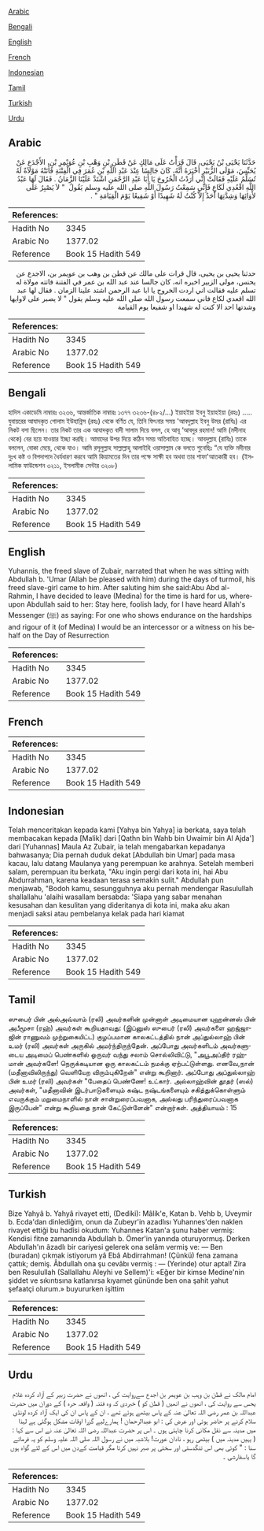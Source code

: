 [Arabic](#arabic)

[Bengali](#bengali)

[English](#english)

[French](#french)

[Indonesian](#indonesian)

[Tamil](#tamil)

[Turkish](#turkish)

[Urdu](#urdu)

## Arabic


<div dir="rtl" lang="ar" style={{fontSize:'larger',backgroundColor:'#f8f9fa',padding:20}}>
حَدَّثَنَا يَحْيَى بْنُ يَحْيَى، قَالَ قَرَأْتُ عَلَى مَالِكٍ عَنْ قَطَنِ بْنِ وَهْبِ بْنِ عُوَيْمِرِ بْنِ، الأَجْدَعِ عَنْ يُحَنِّسَ، مَوْلَى الزُّبَيْرِ أَخْبَرَهُ أَنَّهُ، كَانَ جَالِسًا عِنْدَ عَبْدِ اللَّهِ بْنِ عُمَرَ فِي الْفِتْنَةِ فَأَتَتْهُ مَوْلاَةٌ لَهُ تُسَلِّمُ عَلَيْهِ فَقَالَتْ إِنِّي أَرَدْتُ الْخُرُوجَ يَا أَبَا عَبْدِ الرَّحْمَنِ اشْتَدَّ عَلَيْنَا الزَّمَانُ ‏.‏ فَقَالَ لَهَا عَبْدُ اللَّهِ اقْعُدِي لَكَاعِ فَإِنِّي سَمِعْتُ رَسُولَ اللَّهِ صلى الله عليه وسلم يَقُولُ ‏ "‏ لاَ يَصْبِرُ عَلَى لأْوَائِهَا وَشِدَّتِهَا أَحَدٌ إِلاَّ كُنْتُ لَهُ شَهِيدًا أَوْ شَفِيعًا يَوْمَ الْقِيَامَةِ ‏"‏ ‏.‏
</div>
<div style={{backgroundColor:'#f8f9fa',padding:20, marginBottom: 10}}><table> <thead> <tr> <th>References:</th> <th></th> </tr> </thead> <tbody><tr><td>Hadith No</td><td>3345</td></tr><tr><td>Arabic No</td><td>1377.02</td></tr><tr><td>Reference</td><td>Book 15 Hadith 549</td></tr></tbody></table></div>


<div dir="rtl" lang="ar" style={{fontSize:'larger',backgroundColor:'#f8f9fa',padding:20}}>
حدثنا يحيى بن يحيى، قال قرات على مالك عن قطن بن وهب بن عويمر بن، الاجدع عن يحنس، مولى الزبير اخبره انه، كان جالسا عند عبد الله بن عمر في الفتنة فاتته مولاة له تسلم عليه فقالت اني اردت الخروج يا ابا عبد الرحمن اشتد علينا الزمان . فقال لها عبد الله اقعدي لكاع فاني سمعت رسول الله صلى الله عليه وسلم يقول " لا يصبر على لاوايها وشدتها احد الا كنت له شهيدا او شفيعا يوم القيامة
</div>
<div style={{backgroundColor:'#f8f9fa',padding:20, marginBottom: 10}}><table> <thead> <tr> <th>References:</th> <th></th> </tr> </thead> <tbody><tr><td>Hadith No</td><td>3345</td></tr><tr><td>Arabic No</td><td>1377.02</td></tr><tr><td>Reference</td><td>Book 15 Hadith 549</td></tr></tbody></table></div>

## Bengali


<div dir="ltr" lang="bn" style={{fontSize:'larger',backgroundColor:'#f8f9fa',padding:20}}>
হাদিস একাডেমি নাম্বারঃ ৩২৩৬, আন্তর্জাতিক নাম্বারঃ ১৩৭৭ ৩২৩৬-(৪৮২/...) ইয়াহইয়া ইবনু ইয়াহইয়া (রহঃ) ..... যুবায়রের আযাদকৃত গোলাম ইউহান্নিস (রহঃ) থেকে বর্ণিত যে, তিনি ফিৎনার সময় 'আবদুল্লাহ ইবনু উমর (রাযিঃ) এর নিকট বসা ছিলেন। তার নিকট তার এক আযাদকৃত বাদী সালাম দিয়ে বলল, হে আবূ ‘আবদুর রহমান! আমি (মদীনাহ থেকে) বের হয়ে যাওয়ার ইচ্ছা করছি। আমাদের উপর দিয়ে কঠিন সময় অতিবাহিত হচ্ছে। আবদুল্লাহ (রাযিঃ) তাকে বললেন, বোকা মেয়ে, থেকে যাও। আমি রসূলুল্লাহ সাল্লাল্লাহু আলাইহি ওয়াসাল্লাম কে বলতে শুনেছিঃ “যে ব্যক্তি মদীনার দুঃখ কষ্ট ও বিপদাপদে ধৈর্যধারণ করবে আমি কিয়ামতের দিন তার পক্ষে সাক্ষী হব অথবা তার শাফা'আতকারী হব। (ইসলামিক ফাউন্ডেশন ৩২১১, ইসলামীক সেন্টার ৩২০৮)
</div>
<div style={{backgroundColor:'#f8f9fa',padding:20, marginBottom: 10}}><table> <thead> <tr> <th>References:</th> <th></th> </tr> </thead> <tbody><tr><td>Hadith No</td><td>3345</td></tr><tr><td>Arabic No</td><td>1377.02</td></tr><tr><td>Reference</td><td>Book 15 Hadith 549</td></tr></tbody></table></div>

## English


<div dir="ltr" lang="en" style={{fontSize:'larger',backgroundColor:'#f8f9fa',padding:20}}>
Yuhannis, the freed slave of Zubair, narrated that when he was sitting with Abdullah b. 'Umar (Allah be pleased with him) during the days of turmoil, his freed slave-girl came to him. After saluting him she said:Abu Abd al-Rahmin, I have decided to leave (Medina) for the time is hard for us, whereupon Abdullah said to her: Stay here, foolish lady, for I have heard Allah's Messenger (ﷺ) as saying: For one who shows endurance on the hardships and rigour of it (of Medina) I would be an intercessor or a witness on his behalf on the Day of Resurrection
</div>
<div style={{backgroundColor:'#f8f9fa',padding:20, marginBottom: 10}}><table> <thead> <tr> <th>References:</th> <th></th> </tr> </thead> <tbody><tr><td>Hadith No</td><td>3345</td></tr><tr><td>Arabic No</td><td>1377.02</td></tr><tr><td>Reference</td><td>Book 15 Hadith 549</td></tr></tbody></table></div>

## French


<div dir="ltr" lang="fr" style={{fontSize:'larger',backgroundColor:'#f8f9fa',padding:20}}>

</div>
<div style={{backgroundColor:'#f8f9fa',padding:20, marginBottom: 10}}><table> <thead> <tr> <th>References:</th> <th></th> </tr> </thead> <tbody><tr><td>Hadith No</td><td>3345</td></tr><tr><td>Arabic No</td><td>1377.02</td></tr><tr><td>Reference</td><td>Book 15 Hadith 549</td></tr></tbody></table></div>

## Indonesian


<div dir="ltr" lang="id" style={{fontSize:'larger',backgroundColor:'#f8f9fa',padding:20}}>
Telah menceritakan kepada kami [Yahya bin Yahya] ia berkata, saya telah membacakan kepada [Malik] dari [Qathn bin Wahb bin Uwaimir bin Al Ajda'] dari [Yuhannas] Maula Az Zubair, ia telah mengabarkan kepadanya bahwasanya; Dia pernah duduk dekat [Abdullah bin Umar] pada masa kacau, lalu datang Maulanya yang perempuan ke arahnya. Setelah memberi salam, perempuan itu berkata, "Aku ingin pergi dari kota ini, hai Abu Abdurrahman, karena keadaan terasa semakin sulit." Abdullah pun menjawab, "Bodoh kamu, sesungguhnya aku pernah mendengar Rasulullah shallallahu 'alaihi wasallam bersabda: 'Siapa yang sabar menahan kesusahan dan kesulitan yang dideritanya di kota ini, maka aku akan menjadi saksi atau pembelanya kelak pada hari kiamat
</div>
<div style={{backgroundColor:'#f8f9fa',padding:20, marginBottom: 10}}><table> <thead> <tr> <th>References:</th> <th></th> </tr> </thead> <tbody><tr><td>Hadith No</td><td>3345</td></tr><tr><td>Arabic No</td><td>1377.02</td></tr><tr><td>Reference</td><td>Book 15 Hadith 549</td></tr></tbody></table></div>

## Tamil


<div dir="ltr" lang="ta" style={{fontSize:'larger',backgroundColor:'#f8f9fa',padding:20}}>
ஸுபைர் பின் அல்அவ்வாம் (ரலி) அவர்களின் முன்னாள் அடிமையான யுஹன்னஸ் பின் அபீமூசா (ரஹ்) அவர்கள் கூறியதாவது: (இப்னுஸ் ஸுபைர் (ரலி) அவர்களை ஹஜ்ஜாஜின் ராணுவம் முற்றுகையிட்ட) குழப்பமான காலகட்டத்தில் நான் அப்துல்லாஹ் பின் உமர் (ரலி) அவர்கள் அருகில் அமர்ந்திருந்தேன். அப்போது அவர்களிடம் அவர்களுடைய அடிமைப் பெண்களில் ஒருவர் வந்து சலாம் சொல்லிவிட்டு, "அபூஅப்திர் ரஹ்மான் அவர்களே! நெருக்கடியான ஒரு காலகட்டம் நமக்கு ஏற்பட்டுள்ளது. எனவே,நான் (மதீனாவிலிருந்து) வெளியேற விரும்புகிறேன்" என்று கூறினார். அப்போது அப்துல்லாஹ் பின் உமர் (ரலி) அவர்கள் "பேதைப் பெண்ணே! உட்கார். அல்லாஹ்வின் தூதர் (ஸல்) அவர்கள், "மதீனாவின் இடர்பாடுகளையும் கஷ்ட நஷ்டங்களையும் சகித்துக்கொள்ளும் எவருக்கும் மறுமைநாளில் நான் சான்றுரைப்பவனாக, அல்லது பரிந்துரைப்பவனாக இருப்பேன்" என்று கூறியதை நான் கேட்டுள்ளேன்" என்றார்கள். அத்தியாயம் : 15
</div>
<div style={{backgroundColor:'#f8f9fa',padding:20, marginBottom: 10}}><table> <thead> <tr> <th>References:</th> <th></th> </tr> </thead> <tbody><tr><td>Hadith No</td><td>3345</td></tr><tr><td>Arabic No</td><td>1377.02</td></tr><tr><td>Reference</td><td>Book 15 Hadith 549</td></tr></tbody></table></div>

## Turkish


<div dir="ltr" lang="tr" style={{fontSize:'larger',backgroundColor:'#f8f9fa',padding:20}}>
Bize Yahyâ b. Yahyâ rivayet etti, (Dediki): Mâlik'e, Katan b. Vehb b, Uveymir b. Ecda'dan dinlediğim, onun da Zubeyr'in azadlısı Yuhannes'den naklen rivayet ettiği bu hadîsi okudum: Yuhannes Katan'a şunu haber vermiş: Kendisi fitne zamanında Abdullah b. Ömer'in yanında oturuyormuş. Derken Abdullah'ın âzadlı bir cariyesi gelerek ona selâm vermiş ve: — Ben (buradan) çıkmak istiyorum yâ Ebâ Abdirrahman! (Çünkü) fena zamana çattık; demiş. Âbdullah ona şu cevâbı vermiş : — (Yerinde) otur aptal! Zira ben Resulullah (Sallallahu Aleyhi ve Sellem)'i: «Eğer bir kimse Medine'nin şiddet ve sıkıntısına katlanırsa kıyamet gününde ben ona şahit yahut şefaatçi olurum.» buyururken işittim
</div>
<div style={{backgroundColor:'#f8f9fa',padding:20, marginBottom: 10}}><table> <thead> <tr> <th>References:</th> <th></th> </tr> </thead> <tbody><tr><td>Hadith No</td><td>3345</td></tr><tr><td>Arabic No</td><td>1377.02</td></tr><tr><td>Reference</td><td>Book 15 Hadith 549</td></tr></tbody></table></div>

## Urdu


<div dir="rtl" lang="ur" style={{fontSize:'larger',backgroundColor:'#f8f9fa',padding:20}}>
امام مالک نے قطن بن وہب بن عویمر بن اجدع سےروایت کی ، انھوں نے حضرت زبیر کے آزاد کردہ غلام یحس سے روایت کی ، انھوں نے انھیں ( قطن کو ) خبردی کہ وہ فتنہ ( واقعہ حرہ ) کے دوران میں حضرت عبداللہ بن عمر رضی اللہ تعالیٰ عنہ کے پاس بیٹھے ہوئے تھے ، ان کے پاس ان کی ایک آزاد کردہ لونڈی سلام کرنے پر حاضر ہوئی اور عرض کی : ابو عبدالرحمان ! ہمارےلیے گزرا اوقات مشکل ہوگئی ہے لہذا میں مدینہ سے نقل مکانی کرنا چاہتی ہوں ۔ اس پر حضرت عبداللہ رضی اللہ تعالیٰ عنہ نے اس سے کہا : ( یہیں مدینہ میں ) بیٹھی رہو ، نادان عورت! بلاشبہ میں نے رسول اللہ صلی اللہ علیہ وسلم کو یہ فرماتے سنا : " کوئی بھی اس تنگدستی اور سختی پر صبر نہیں کرتا مگر قیامت کےدن میں اس کے لئے گواہ ہوں گا یاسفارشی ۔
</div>
<div style={{backgroundColor:'#f8f9fa',padding:20, marginBottom: 10}}><table> <thead> <tr> <th>References:</th> <th></th> </tr> </thead> <tbody><tr><td>Hadith No</td><td>3345</td></tr><tr><td>Arabic No</td><td>1377.02</td></tr><tr><td>Reference</td><td>Book 15 Hadith 549</td></tr></tbody></table></div>